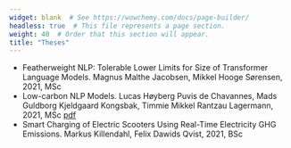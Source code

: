 ```yaml
---
widget: blank  # See https://wowchemy.com/docs/page-builder/
headless: true  # This file represents a page section.
weight: 40  # Order that this section will appear.
title: "Theses"
---
```

* Featherweight NLP: Tolerable Lower Limits for Size of Transformer Language Models. Magnus Malthe Jacobsen, Mikkel Hooge Sørensen, 2021, MSc
* Low-carbon NLP Models. Lucas Høyberg Puvis de Chavannes, Mads Guldborg Kjeldgaard Kongsbak, Timmie Mikkel Rantzau Lagermann, 2021, MSc [pdf](http://www.derczynski.com/itu/docs/transformer_llm_power.pdf)
* Smart Charging of Electric Scooters Using Real-Time Electricity GHG Emissions. Markus Killendahl, Felix Dawids Qvist, 2021, BSc